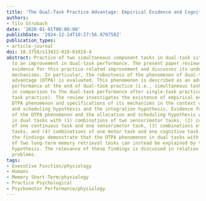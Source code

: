 ```yaml
---
title: 'The Dual-Task Practice Advantage: Empirical Evidence and Cognitive Mechanisms'
authors:
- Tilo Strobach
date: '2020-01-01T00:00:00'
publishDate: '2024-12-24T10:27:56.870758Z'
publication_types:
- article-journal
doi: 10.3758/s13423-019-01619-4
abstract: Practice of two simultaneous component tasks in dual-task situations leads
  to an improvement in dual-task performance. The present paper reviews empirical
  evidence for this practice-related improvement and discusses its underlying cognitive
  mechanisms. In particular, the robustness of the phenomenon of dual-task practice
  advantage (DTPA) is evaluated. This phenomenon is described as an advantage in dual-task
  performance at the end of dual-task practice (i.e., simultaneous task practice)
  in comparison to the dual-task performance after single-task practice (i.e., separate
  task practice). The review investigates the existence of empirical evidence of the
  DTPA phenomenon and specifications of its mechanisms in the context of the allocation
  and scheduling hypothesis and the integration hypothesis. Evidence for the existence
  of the DTPA phenomenon and the allocation and scheduling hypothesis was demonstrated
  in dual tasks with (1) combinations of two sensorimotor tasks, (2) combinations
  of one continuous task and one sensorimotor task, (3) combinations of two working-memory
  tasks, and (4) combinations of one motor task and one cognitive task. In contrast,
  the findings demonstrate that the DTPA phenomenon in dual tasks with (5) combinations
  of two long-term memory retrieval tasks can instead be explained by the integration
  hypothesis. The relevance of these findings is discussed in relation to real-world
  problems.
tags:
- Executive Function/physiology
- Humans
- Memory Short-Term/physiology
- Practice Psychological
- Psychomotor Performance/physiology
---
```


